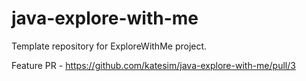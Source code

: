 # java-explore-with-me
Template repository for ExploreWithMe project.

Feature PR - https://github.com/katesim/java-explore-with-me/pull/3

